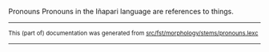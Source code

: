 Pronouns
Pronouns in the Iñapari language are references to things.

* * *

<small>This (part of) documentation was generated from [src/fst/morphology/stems/pronouns.lexc](https://github.com/giellalt/lang-inp/blob/main/src/fst/morphology/stems/pronouns.lexc)</small>

---

